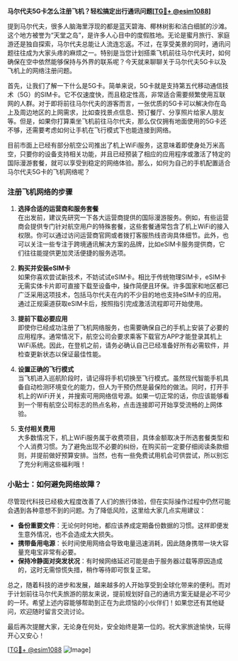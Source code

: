 **马尔代夫5G卡怎么注册飞机？轻松搞定出行通讯问题[[TG💪+ @esim1088](https://t.me/s/esim1088)]**

提到马尔代夫，很多人脑海里浮现的都是蓝天碧海、椰林树影和洁白细腻的沙滩。这个地方被誉为“天堂之岛”，是许多人心目中的度假胜地。无论是蜜月旅行、家庭游还是独自探索，马尔代夫总能让人流连忘返。不过，在享受美景的同时，通讯问题往往成为大家头疼的麻烦之一。特别是当您计划搭乘飞机前往马尔代夫时，如何确保在空中依然能够保持与外界的联系呢？今天就来聊聊关于马尔代夫5G卡以及飞机上的网络注册问题。

首先，让我们了解一下什么是5G卡。简单来说，5G卡就是支持第五代移动通信技术（5G）的SIM卡。它不仅速度快，而且稳定性高，非常适合需要频繁使用互联网的人群。对于即将前往马尔代夫的游客而言，一张优质的5G卡可以解决你在岛上及周边地区的上网需求，比如查找景点信息、预订餐厅、分享照片给家人朋友等。但是，如果你打算乘坐飞机前往马尔代夫，那么仅仅拥有地面使用的5G卡还不够，还需要考虑如何让手机在飞行模式下也能连接到网络。

目前市面上已经有部分航空公司推出了机上WiFi服务，这意味着即使身处万米高空，只要你的设备支持相关功能，并且已经预装了相应的应用程序或激活了特定的国际漫游套餐，就可以享受到稳定的网络体验。那么，如何为自己的手机配置适合马尔代夫5G卡的飞机网络呢？

### 注册飞机网络的步骤

1. **选择合适的运营商和服务套餐**  
   在出发前，建议先研究一下各大运营商提供的国际漫游服务。例如，有些运营商会提供专门针对航空用户的特殊套餐，这些套餐通常包含了机上WiFi的接入权限。你可以通过访问运营商官网或者拨打客服热线咨询具体细节。此外，也可以关注一些专注于跨境通讯解决方案的品牌，比如eSIM卡服务提供商，它们往往能提供更加灵活便捷的服务选项。

2. **购买并安装eSIM卡**  
   如果你喜欢尝试新技术，不妨试试eSIM卡。相比于传统物理SIM卡，eSIM卡无需实体卡片即可直接下载至设备中，操作简便且环保。许多国家和地区都已广泛采用这项技术，包括马尔代夫在内的不少目的地也支持eSIM卡的应用。通过正规渠道获取eSIM卡后，按照指引完成激活流程即可开始使用。

3. **提前下载必要应用**  
   即使你已经成功注册了飞机网络服务，也需要确保自己的手机上安装了必要的应用程序。通常情况下，航空公司会要求乘客下载官方APP才能登录其机上WiFi系统。因此，在登机之前，请务必确认自己已经准备好所有必需软件，并检查更新状态以保证最佳性能。

4. **设置正确的飞行模式**  
   当飞机进入巡航阶段时，请记得将手机切换至飞行模式。虽然现代智能手机具备自动检测环境变化的能力，但人为干预仍然是最保险的做法。同时，打开手机上的WiFi开关，并搜索可用网络信号源。如果一切正常的话，你应该能够看到一个带有航空公司标志的热点名称，点击连接即可开始享受流畅的上网体验。

5. **支付相关费用**  
   大多数情况下，机上WiFi服务属于收费项目，具体金额取决于所选套餐类型和个人消费习惯。为了避免出现不必要的纠纷，在购买前一定要仔细阅读条款细则，并提前做好预算安排。当然，也有一些免费试用机会可供尝试，所以别忘了充分利用这些福利哦！

### 小贴士：如何避免网络故障？

尽管现代科技已经极大程度改善了人们的旅行体验，但在实际操作过程中仍然可能会遇到各种意想不到的问题。为了降低风险，这里给大家几点实用建议：

- **备份重要文件**：无论何时何地，都应该养成定期备份数据的习惯。这样即便发生意外情况，也不会造成太大损失。
- **携带备用电源**：长时间使用网络会导致电量迅速消耗，因此随身携带一块大容量充电宝非常有必要。
- **保持冷静面对突发状况**：有时候网络延迟可能是由于服务器过载等原因造成的，这时无需惊慌失措，稍作等待即可恢复正常。

总之，随着科技的进步和发展，越来越多的人开始享受到全球化带来的便利。而对于计划前往马尔代夫旅游的朋友来说，提前规划好自己的通讯方案无疑是必不可少的一环。希望上述内容能够帮助到正在为此烦恼的小伙伴们！如果您还有其他疑问，欢迎随时留言交流讨论。

最后再次提醒大家，无论身在何处，安全始终是第一位的。祝大家旅途愉快，玩得开心又安心！

[[TG💪+ @esim1088](https://t.me/s/esim1088) ![Image](https://i.postimg.cc/4NQfJmqS/Snipaste-2025-05-13-00-14-12.png)]